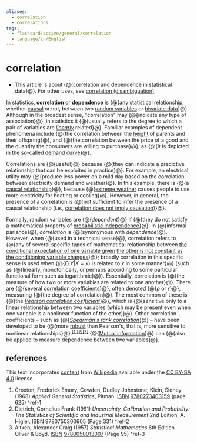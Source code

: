 ```yaml
---
aliases:
  - correlation
  - correlations
tags:
  - flashcard/active/general/correlation
  - language/in/English
---
```


# correlation

- This article is about {@{correlation and dependence in statistical data}@}. For other uses, see [correlation (disambiguation)](correlation%20(disambiguation).md). <!--SR:!2024-12-07,53,310-->

In [statistics](statistics.md), __correlation__ or __dependence__ is {@{any statistical relationship, whether [causal](causality.md) or not, between two [random variables](random%20variable.md) or [bivariate data](bivariate%20data.md)}@}. Although in the broadest sense, "correlation" may {@{indicate any type of association}@}, in statistics it {@{usually refers to the degree to which a pair of variables are _[linearly](line%20(geometry).md)_ related}@}. Familiar examples of dependent phenomena include {@{the correlation between the [height](human%20height.md) of parents and their offspring}@}, and {@{the correlation between the price of a good and the quantity the consumers are willing to purchase}@}, as {@{it is depicted in the so-called [demand curve](demand%20curve.md)}@}. <!--SR:!2025-02-17,105,290!2024-12-16,62,310!2024-12-07,53,310!2024-11-26,47,290!2025-05-13,172,310!2024-12-07,53,310-->

Correlations are {@{useful}@} because {@{they can indicate a predictive relationship that can be exploited in practice}@}. For example, an electrical utility may {@{produce less power on a mild day based on the correlation between electricity demand and weather}@}. In this example, there is {@{a [causal relationship](causality.md)}@}, because {@{[extreme weather](extreme%20weather.md) causes people to use more electricity for heating or cooling}@}. However, in general, the presence of a correlation is {@{not sufficient to infer the presence of a causal relationship (i.e., [correlation does not imply causation](correlation%20does%20not%20imply%20causation.md))}@}. <!--SR:!2024-11-23,44,290!2024-12-07,53,310!2024-12-07,53,290!2025-04-30,162,310!2024-12-07,53,310!2025-03-30,139,310-->

Formally, random variables are {@{_dependent_}@} if {@{they do not satisfy a mathematical property of [probabilistic independence](independence%20(probability%20theory).md)}@}. In {@{informal parlance}@}, _correlation_ is {@{synonymous with _dependence_}@}. However, when {@{used in a technical sense}@}, correlation refers to {@{any of several specific types of mathematical relationship between [the conditional expectation of one variable given the other is not constant as the conditioning variable changes](conditional%20expectation.md)}@}; broadly correlation in this specific sense is used when {@{$E(Y|X=x)$ is related to $x$ in some manner}@} (such as {@{linearly, monotonically, or perhaps according to some particular functional form such as logarithmic}@}). Essentially, correlation is {@{the measure of how two or more variables are related to one another}@}. There are {@{several [correlation coefficients](correlation%20coefficient.md)}@}, often denoted {@{$\rho$ or $r$}@}, measuring {@{the degree of correlation}@}. The most common of these is {@{the _[Pearson correlation coefficient](Pearson%20correlation%20coefficient.md)_}@}, which is {@{sensitive only to a linear relationship between two variables (which may be present even when one variable is a nonlinear function of the other)}@}. Other correlation coefficients – such as {@{_[Spearman's rank correlation](Spearman's%20rank%20correlation%20coefficient.md)_}@} – have been developed to be {@{more [robust](robust%20statistics.md) than Pearson's, that is, more sensitive to nonlinear relationships}@}.<sup>[\[1\]](#^ref-1)</sup><sup>[\[2\]](#^ref-2)</sup><sup>[\[3\]](#^ref-3)</sup> {@{[Mutual information](mutual%20information.md)}@} can {@{also be applied to measure dependence between two variables}@}. <!--SR:!2024-12-23,68,310!2025-03-07,119,290!2024-12-07,53,310!2024-12-07,53,310!2024-12-07,53,310!2024-12-11,57,310!2025-01-01,62,250!2025-02-06,96,290!2025-04-07,145,310!2024-12-07,53,310!2024-11-28,49,290!2024-12-07,53,290!2024-12-07,53,310!2025-02-10,99,290!2025-04-04,141,310!2024-12-11,57,310!2024-12-08,52,290!2025-01-30,91,290-->

## references

This text incorporates [content](https://en.wikipedia.org/wiki/correlation) from [Wikipedia](Wikipedia.md) available under the [CC BY-SA 4.0](https://creativecommons.org/licenses/by-sa/4.0/) license.

1. Croxton, Frederick Emory; Cowden, Dudley Johnstone; Klein, Sidney (1968) _Applied General Statistics_, Pitman. [ISBN](ISBN.md) [9780273403159](https://en.wikipedia.org/wiki/Special%3ABookSources/9780273403159) (page 625) <a id="^ref-1"></a>^ref-1
2. Dietrich, Cornelius Frank (1991) _Uncertainty, Calibration and Probability: The Statistics of Scientific and Industrial Measurement_ 2nd Edition, A. Higler. [ISBN](ISBN.md) [9780750300605](https://en.wikipedia.org/wiki/Special%3ABookSources/9780750300605) (Page 331) <a id="^ref-2"></a>^ref-2
3. Aitken, Alexander Craig (1957) _Statistical Mathematics_ 8th Edition. Oliver & Boyd. [ISBN](ISBN.md) [9780050013007](https://en.wikipedia.org/wiki/Special%3ABookSources/9780050013007) (Page 95) <a id="^ref-3"></a>^ref-3
